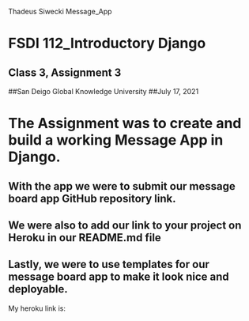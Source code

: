 Thadeus Siwecki Message_App

# FSDI 112_Introductory Django
## Class 3, Assignment 3
##San Deigo Global Knowledge University
##July 17, 2021

# The Assignment was to create and build a working Message App in Django.
## With the app we were to submit our message board app GitHub repository link.
## We were also to add our link to your project on Heroku in our README.md file
## Lastly, we were to use templates for our message board app to make it look nice and deployable.

My heroku link is: 
